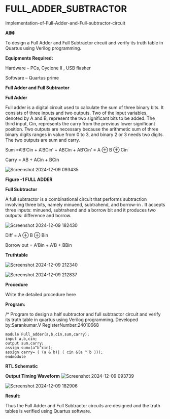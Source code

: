 # FULL_ADDER_SUBTRACTOR

Implementation-of-Full-Adder-and-Full-subtractor-circuit

**AIM:**

To design a Full Adder and Full Subtractor circuit and verify its truth table in Quartus using Verilog programming.

**Equipments Required:**

Hardware – PCs, Cyclone II , USB flasher

Software – Quartus prime

**Full Adder and Full Subtractor**

**Full Adder**

Full adder is a digital circuit used to calculate the sum of three binary bits. It consists of three inputs and two outputs. Two of the input variables, denoted by A and B, represent the two significant bits to be added. The third input, Cin, represents the carry from the previous lower significant position. Two outputs are necessary because the arithmetic sum of three binary digits ranges in value from 0 to 3, and binary 2 or 3 needs two digits. The two outputs are sum and carry.

Sum =A’B’Cin + A’BCin’ + ABCin + AB’Cin’ = A ⊕ B ⊕ Cin 

Carry = AB + ACin + BCin

![Screenshot 2024-12-09 093435](https://github.com/user-attachments/assets/5e330210-bb53-4f82-8d2e-38bc344017c5)


**Figure -1 FULL ADDER**

**Full Subtractor**

A full subtractor is a combinational circuit that performs subtraction involving three bits, namely minuend, subtrahend, and borrow-in . It accepts three inputs: minuend, subtrahend and a borrow bit and it produces two outputs: difference and borrow.

![Screenshot 2024-12-09 182430](https://github.com/user-attachments/assets/87ae800f-0cf8-4a83-9d24-36f1acf457b5)


Diff = A ⊕ B ⊕ Bin 

Borrow out = A'Bin + A'B + BBin

**Truthtable**

![Screenshot 2024-12-09 212340](https://github.com/user-attachments/assets/c6d36d66-bd82-4957-957d-cd4a051c1ce5)

![Screenshot 2024-12-09 212837](https://github.com/user-attachments/assets/1d708133-9caa-47da-b2dd-c8577c1c07ee)

**Procedure**

Write the detailed procedure here

**Program:**

/* Program to design a half subtractor and full subtractor circuit and verify its truth table in quartus using Verilog programming. 
Developed by:Sarankumar.V RegisterNumber:24010668
```
module Full_adder(a,b,cin,sum,carry);
input a,b,cin;
output sum,carry;
assign sum=(a^b^cin);
assign carry= ( (a & b)| ( cin &(a ^ b )));
endmodule
```


**RTL Schematic**

**Output Timing Waveform**
![Screenshot 2024-12-09 093739](https://github.com/user-attachments/assets/f7329748-ded4-4e84-9c5d-543773e7c277)

![Screenshot 2024-12-09 182906](https://github.com/user-attachments/assets/862c69d6-9d9f-4e49-a498-421aad1a50db)

**Result:**

Thus the Full Adder and Full Subtractor circuits are designed and the truth tables is verified using Quartus software.




